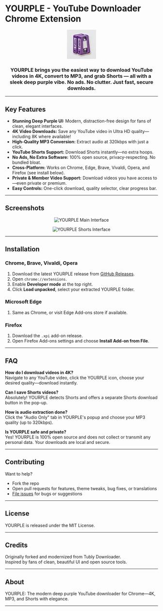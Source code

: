 # YOURPLE - YouTube Downloader Chrome Extension

<p align="center">
  <img src="logo/yourple-icon128.png" width="96" height="96" alt="YOURPLE Logo">
</p>

<h3 align="center">YOURPLE brings you the easiest way to download YouTube videos in 4K, convert to MP3, and grab Shorts — all with a sleek deep purple vibe. No ads. No clutter. Just fast, secure downloads.</h3>

---

## Key Features

- **Stunning Deep Purple UI:** Modern, distraction-free design for fans of clean, elegant interfaces.
- **4K Video Downloads:** Save any YouTube video in Ultra HD quality—including 8K where available!
- **High-Quality MP3 Conversion:** Extract audio at 320kbps with just a click.
- **YouTube Shorts Support:** Download Shorts instantly—no extra hoops.
- **No Ads, No Extra Software:** 100% open source, privacy-respecting. No bundled bloat.
- **Cross-Platform:** Works on Chrome, Edge, Brave, Vivaldi, Opera, and Firefox (see install below).
- **Private & Member Video Support:** Download videos you have access to—even private or premium.
- **Easy Controls:** One-click download, quality selector, clear progress bar.

---

## Screenshots

<p align="center">
  <img src="screenshots/yourple-main.png" width="600" alt="YOURPLE Main Interface">
</p>
<p align="center">
  <img src="screenshots/yourple-shorts.png" width="600" alt="YOURPLE Shorts Interface">
</p>

---

## Installation

### Chrome, Brave, Vivaldi, Opera
1. Download the latest YOURPLE release from [GitHub Releases](https://github.com/rjinnmlinux/Youtube-Downloader-Extension/releases).
2. Open `chrome://extensions`.
3. Enable **Developer mode** at the top right.
4. Click **Load unpacked**, select your extracted YOURPLE folder.

### Microsoft Edge
1. Same as Chrome, or visit Edge Add-ons store if available.

### Firefox
1. Download the `.xpi` add-on release.
2. Open Firefox Add-ons settings and choose **Install Add-on from File**.

---

## FAQ

**How do I download videos in 4K?**  
Navigate to any YouTube video, click the YOURPLE icon, choose your desired quality—download instantly.

**Can I save Shorts videos?**  
Absolutely! YOURPLE detects Shorts and offers a separate Shorts download button in the pop-up.

**How is audio extraction done?**  
Click the "Audio Only" tab in YOURPLE's popup and choose your MP3 quality (up to 320kbps).

**Is YOURPLE safe and private?**  
Yes! YOURPLE is 100% open source and does not collect or transmit any personal data. Your downloads are local and secure.

---

## Contributing

Want to help?  
- Fork the repo  
- Open pull requests for features, theme tweaks, bug fixes, or translations  
- [File issues](https://github.com/rjinnmlinux/Youtube-Downloader-Extension/issues) for bugs or suggestions

---

## License

YOURPLE is released under the MIT License.

---

## Credits

Originally forked and modernized from Tubly Downloader.  
Inspired by fans of clean, beautiful UI and open source tools.

---

## About

YOURPLE: The modern deep purple YouTube downloader for Chrome—4K, MP3, and Shorts with elegance.

---

